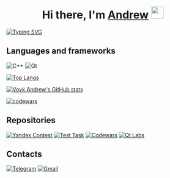<h1 align="center">Hi there, I'm <a href="https://github.com/vovkandrew1402" target="_blank">Andrew</a> 
<img src="https://github.com/blackcater/blackcater/raw/main/images/Hi.gif" height="32"/></h1>
<a href="https://git.io/typing-svg"><img src="https://readme-typing-svg.herokuapp.com?font=Fira+Code&pause=1000&color=6644F7&center=true&width=1000&lines=Junior+C%2B%2B+Developer" alt="Typing SVG" /></a>

## Languages and frameworks

![C++](https://img.shields.io/badge/c++-%2300599C.svg?style=for-the-badge&logo=c%2B%2B&logoColor=white)
![Qt](https://img.shields.io/badge/Qt-%23217346.svg?style=for-the-badge&logo=Qt&logoColor=white)

[![Top Langs](https://github-readme-stats.vercel.app/api/top-langs/?username=vovkandrew1402&layout=compact)](https://github.com/vovkandrew1402/github-readme-stats)

[![Vovk Andrew's GitHub stats](https://github-readme-stats.vercel.app/api?username=vovkandrew1402)](https://github.com/vovkandrew1402/github-readme-stats)

[![codewars](https://www.codewars.com/users/VovkAndrew/badges/large)](https://www.codewars.com/users/VovkAndrew)

## Repositories

[![Yandex Contest](https://github-readme-stats.vercel.app/api/pin/?username=vovkandrew1402&repo=Yandex-Contest)](https://github.com/vovkandrew1402/Yandex-Contest)
[![Test Task](https://github-readme-stats.vercel.app/api/pin/?username=vovkandrew1402&repo=Test-Task)](https://github.com/vovkandrew1402/Test-Task)
[![Codewars](https://github-readme-stats.vercel.app/api/pin/?username=vovkandrew1402&repo=Codewars)](https://github.com/vovkandrew1402/Codewars)
[![Qt Labs](https://github-readme-stats.vercel.app/api/pin/?username=vovkandrew1402&repo=Qt-labs)](https://github.com/vovkandrew1402/Qt-labs)

## Contacts

<a href="https://t.me/vovkandrew">![Telegram](https://img.shields.io/badge/Telegram-2CA5E0?style=for-the-badge&logo=telegram&logoColor=white)</a>
<a href="mailto:vovk1402@gmail.com">![Gmail](https://img.shields.io/badge/Gmail-D14836?style=for-the-badge&logo=gmail&logoColor=white)</a>

<!--
**vovkandrew1402/vovkandrew1402** is a ✨ _special_ ✨ repository because its `README.md` (this file) appears on your GitHub profile.

Here are some ideas to get you started:

- 🔭 I’m currently working on ...
- 🌱 I’m currently learning ...
- 👯 I’m looking to collaborate on ...
- 🤔 I’m looking for help with ...
- 💬 Ask me about ...
- 📫 How to reach me: ...
- 😄 Pronouns: ...
- ⚡ Fun fact: ...
-->
